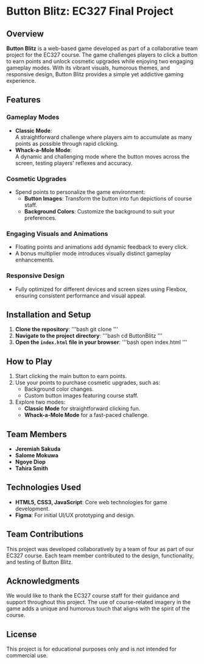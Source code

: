 # Button Blitz: EC327 Final Project
## **Overview**
**Button Blitz** is a web-based game developed as part of a collaborative team project for the EC327 course. The game challenges players to click a button to earn points and unlock cosmetic upgrades while enjoying two engaging gameplay modes. With its vibrant visuals, humorous themes, and responsive design, Button Blitz provides a simple yet addictive gaming experience.
## **Features**
### **Gameplay Modes**
- **Classic Mode**:  
  A straightforward challenge where players aim to accumulate as many points as possible through rapid clicking.
- **Whack-a-Mole Mode**:  
  A dynamic and challenging mode where the button moves across the screen, testing players' reflexes and accuracy.
### **Cosmetic Upgrades**
- Spend points to personalize the game environment:
  - **Button Images**: Transform the button into fun depictions of course staff.
  - **Background Colors**: Customize the background to suit your preferences.
### **Engaging Visuals and Animations**
- Floating points and animations add dynamic feedback to every click.
- A bonus multiplier mode introduces visually distinct gameplay enhancements.

### **Responsive Design**
- Fully optimized for different devices and screen sizes using Flexbox, ensuring consistent performance and visual appeal.
  
## **Installation and Setup**
1. **Clone the repository**:
   '''bash
   git clone <repository-url>
   ''' 
2. **Navigate to the project directory**:
   '''bash
   cd ButtonBlitz
   '''  
3. **Open the `index.html` file in your browser**:
   '''bash
   open index.html
   '''
   
## **How to Play**
1. Start clicking the main button to earn points.
2. Use your points to purchase cosmetic upgrades, such as:
   - Background color changes.
   - Custom button images featuring course staff.
3. Explore two modes:
   - **Classic Mode** for straightforward clicking fun.
   - **Whack-a-Mole Mode** for a fast-paced challenge.
     
## **Team Members**
- **Jeremiah Sakuda**  
- **Salome Mokuwa**
- **Ngoye Diop**
- **Tahira Smith**
  
## **Technologies Used**
- **HTML5, CSS3, JavaScript**: Core web technologies for game development.
- **Figma**: For initial UI/UX prototyping and design.

  
## **Team Contributions**
This project was developed collaboratively by a team of four as part of our EC327 course. Each team member contributed to the design, functionality, and testing of Button Blitz.


## **Acknowledgments**
We would like to thank the EC327 course staff for their guidance and support throughout this project. The use of course-related imagery in the game adds a unique and humorous touch that aligns with the spirit of the course.

## **License**
This project is for educational purposes only and is not intended for commercial use.






